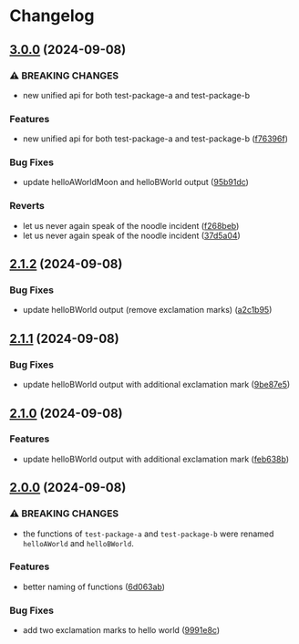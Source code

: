 # Changelog

## [3.0.0](https://github.com/receter/monorepo-release-workflow/compare/test-package-b-v2.1.2...test-package-b-v3.0.0) (2024-09-08)


### ⚠ BREAKING CHANGES

* new unified api for both test-package-a and test-package-b

### Features

* new unified api for both test-package-a and test-package-b ([f76396f](https://github.com/receter/monorepo-release-workflow/commit/f76396fec83aa571fb0526f41c442b595b78c5ed))


### Bug Fixes

* update helloAWorldMoon and helloBWorld output ([95b91dc](https://github.com/receter/monorepo-release-workflow/commit/95b91dcd62aca2316a84ce23f4816066417d0ab8))


### Reverts

* let us never again speak of the noodle incident ([f268beb](https://github.com/receter/monorepo-release-workflow/commit/f268beb423cf78d880ce7710535cfb213a4beb6d))
* let us never again speak of the noodle incident ([37d5a04](https://github.com/receter/monorepo-release-workflow/commit/37d5a0459ee62e35d66195301ff5f6295d5e68dc))

## [2.1.2](https://github.com/receter/monorepo-release-workflow/compare/test-package-b-v2.1.1...test-package-b-v2.1.2) (2024-09-08)


### Bug Fixes

* update helloBWorld output (remove exclamation marks) ([a2c1b95](https://github.com/receter/monorepo-release-workflow/commit/a2c1b959afe8c705473309de66821a1b6c4a20f0))

## [2.1.1](https://github.com/receter/monorepo-release-workflow/compare/test-package-b-v2.1.0...test-package-b-v2.1.1) (2024-09-08)


### Bug Fixes

* update helloBWorld output with additional exclamation mark ([9be87e5](https://github.com/receter/monorepo-release-workflow/commit/9be87e57ecbc65a22b47b831f845374ef86fbf2e))

## [2.1.0](https://github.com/receter/monorepo-release-workflow/compare/test-package-b-v2.0.0...test-package-b-v2.1.0) (2024-09-08)


### Features

* update helloBWorld output with additional exclamation mark ([feb638b](https://github.com/receter/monorepo-release-workflow/commit/feb638babcb745e177a495d042145c2780505a8f))

## [2.0.0](https://github.com/receter/monorepo-release-workflow/compare/test-package-b-v1.0.0...test-package-b-v2.0.0) (2024-09-08)


### ⚠ BREAKING CHANGES

* the functions of `test-package-a` and `test-package-b` were renamed `helloAWorld` and `helloBWorld`.

### Features

* better naming of functions ([6d063ab](https://github.com/receter/monorepo-release-workflow/commit/6d063abcb4fb1e5cb5e6510c19d4ae65e11a4c71))


### Bug Fixes

* add two exclamation marks to hello world ([9991e8c](https://github.com/receter/monorepo-release-workflow/commit/9991e8ca86fdc600641eedb048d6728cc956be25))
